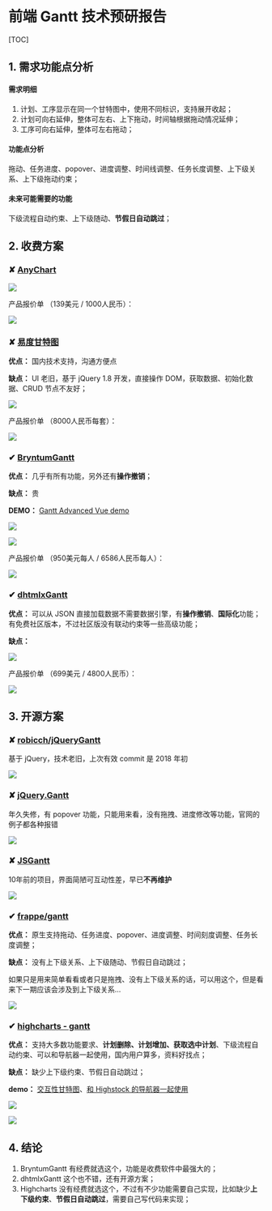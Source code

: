 # 前端 Gantt 技术预研报告

[TOC]

## 1. 需求功能点分析

#### 需求明细

1. 计划、工序显示在同一个甘特图中，使用不同标识，支持展开收起；
2. 计划可向右延伸，整体可左右、上下拖动，时间轴根据拖动情况延伸；
3. 工序可向右延伸，整体可左右拖动；

#### 功能点分析

拖动、任务进度、popover、进度调整、时间线调整、任务长度调整、上下级关系、上下级拖动约束；

#### 未来可能需要的功能

下级流程自动约束、上下级随动、**节假日自动跳过**；

## 2. 收费方案


### ✘ [AnyChart](https://www.anychart.com/)

![](https://i.loli.net/2019/06/10/5cfdc3e7a926250200.png)

产品报价单 （139美元 / 1000人民币）：

![](https://i.loli.net/2019/06/10/5cfdf0ba76f0184558.png)


### ✘ [易度甘特图](http://www.edogantt.com/)

**优点：** 国内技术支持，沟通方便点

**缺点：** UI 老旧，基于 jQuery 1.8 开发，直接操作 DOM，获取数据、初始化数据、CRUD 节点不友好；


![](https://i.loli.net/2019/06/10/5cfde945509c128902.png)

产品报价单 （8000人民币每套）：

![](https://i.loli.net/2019/06/10/5cfdeb73417c226115.png)

### ✔︎ [BryntumGantt](https://www.bryntum.com/store/gantt/)

**优点：** 几乎有所有功能，另外还有**操作撤销**；

**缺点：** 贵

**DEMO：** [Gantt Advanced Vue demo](https://www.bryntum.com/examples/gantt/vue/javascript/advanced/dist/index.html)

![](https://i.loli.net/2019/06/10/5cfe0722560f650764.gif)



![](https://i.loli.net/2019/06/10/5cfe0859a0b7398964.gif)

产品报价单 （950美元每人 / 6586人民币每人）：

![](https://i.loli.net/2019/06/10/5cfdf632c93fd90340.png)


### ✔︎ [dhtmlxGantt](https://dhtmlx.com/docs/products/dhtmlxGantt/)

**优点：** 可以从 JSON 直接加载数据不需要数据引擎，有**操作撤销**、**国际化**功能；有免费社区版本，不过社区版没有联动约束等一些高级功能；

**缺点：** 

![](https://i.loli.net/2019/06/10/5cfdc96c050d676471.png)

产品报价单 （699美元 / 4800人民币）：

![](https://i.loli.net/2019/06/10/5cfdf0feef5bf50101.png)





## 3. 开源方案

### ✘ [robicch/jQueryGantt](https://github.com/robicch/jQueryGantt)

基于 jQuery，技术老旧，上次有效 commit 是 2018 年初

![](https://i.loli.net/2019/06/10/5cfde78764aea91859.png)



### ✘ [jQuery\.Gantt](http://taitems.github.io/jQuery.Gantt/)

年久失修，有 popover 功能，只能用来看，没有拖拽、进度修改等功能，官网的例子都各种报错

![](https://i.loli.net/2019/06/10/5cfdfbfcd0bfa19294.gif)

### ✘ [JSGantt](http://jsgantt.com/)

10年前的项目，界面简陋可互动性差，早已**不再维护**

![](https://i.loli.net/2019/06/10/5cfdc1d117f5427180.png)



### ✔︎ [frappe/gantt](https://github.com/frappe/gantt)

**优点：** 原生支持拖动、任务进度、popover、进度调整、时间刻度调整、任务长度调整；

**缺点：** 没有上下级关系、上下级随动、节假日自动跳过；

如果只是用来简单看看或者只是拖拽、没有上下级关系的话，可以用这个，但是看来下一期应该会涉及到上下级关系...

![](https://i.loli.net/2019/06/10/5cfdf77ba54b790674.gif)



### ✔︎ [highcharts - gantt](https://api.highcharts.com.cn/en/gantt/global.html)

**优点：** 支持大多数功能要求、**计划删除、计划增加、获取选中计划**、下级流程自动约束、可以和导航器一起使用，国内用户算多，资料好找点；

**缺点：** 缺少上下级约束、节假日自动跳过；

**demo：** [交互性甘特图](https://jshare.com.cn/gantt/KYJxL3)、[和 Highstock 的导航器一起使用](https://jshare.com.cn/gantt/dMFxcn)

![](https://i.loli.net/2019/06/10/5cfe321db40a212771.gif)

![](https://i.loli.net/2019/06/10/5cfe42dbaa89a12128.gif)

## 4. 结论

1. BryntumGantt 有经费就选这个，功能是收费软件中最强大的；
2. dhtmlxGantt 这个也不错，还有开源方案；
3. Highcharts 没有经费就选这个，不过有不少功能需要自己实现，比如缺少**上下级约束**、**节假日自动跳过**，需要自己写代码来实现；